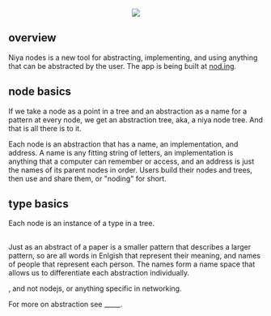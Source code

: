 <p align=center>
</br>
<img src="https://github.com/johans-work/niyanodes/assets/108384802/8db06b17-19a3-4a30-b5ac-0ebb34114648">
</br>
</p>

## overview

Niya nodes is a new tool for abstracting, implementing, and using anything that can be abstracted by the user. The app is being built at [nod.ing](http://nod.ing/).

## node basics

If we take a node as a point in a tree and an abstraction as a name for a pattern at every node, we get an abstraction tree, aka, a niya node tree. And that is all there is to it. 

Each node is an abstraction that has a name, an implementation, and address. A name is any fitting string of letters, an implementation is anything that a computer can remember or access, and an address is just the names of its parent nodes in order. Users build their nodes and trees, then use and share them, or "noding" for short.
  
## type basics

Each node is an instance of a type in a tree. 



##

Just as an abstract of a paper is a smaller pattern that describes a larger pattern, so are all words in Enlgish that represent their meaning, and names of people that represent each person. The names form a name space that allows us to differentiate each abstraction individually.


, and not nodejs, or anything specific in networking.

For more on abstraction see _____.





